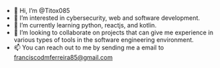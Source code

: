 - 👋 Hi, I’m @Titox085
- 👀 I’m interested in cybersecurity, web and software development.
- 🌱 I’m currently learning python, reactjs, and kotlin.
- 💞️ I’m looking to collaborate on projects that can give me experience in various types of tools in the software engineering environment.
- 📫 You can reach out to me by sending me a email to franciscodmferreira85@gmail.com 
